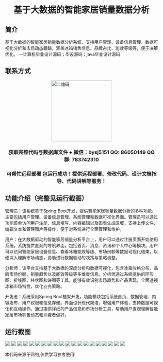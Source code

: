 <p><h1 align="center">基于大数据的智能家居销量数据分析</h1></p>

## 简介
基于大数据的智能家居销量数据分析系统，支持用户管理、设备信息管理、数据可视化分析和市场动态跟踪，涵盖冰箱销售信息、品牌占比、能效等级等，便于决策优化。    --计算机毕业设计源码；毕设源码；java毕业设计源码


## 联系方式
<img src="https://bs-1329754181.cos.ap-shanghai.myqcloud.com/wx.jpg" alt="二维码" style="display: block; margin: 0 auto;" width="200px">
<p><h3 align="center">获取完整代码与数据库文件 + 微信：bysj5151 QQ: 86050149 QQ群: 783742310</h3></p>
<p><h3 align="center">可帮忙远程部署 包运行成功！提供远程部署、修改代码、设计文档指导、代码讲解等服务！</h3></p>

## 功能介绍（完整见运行截图）
管理员：该系统基于Spring Boot开发，提供智能家居销量数据分析的多种功能。主要包括用户管理、设备信息管理、系统管理和数据可视化界面。管理员可以通过功能菜单访问用户注册、信息填写、内容编辑以及图表生成区域，支持上传文件、编辑文本和管理图片等操作，便于对系统进行全面管理和维护。

用户：在大数据驱动的智能家居销量分析平台上，用户可以通过注册页面开始使用系统。系统提供直观的导航界面，包括首页、消息、资讯和个人中心等模块。用户可以访问智能家居设备信息、查看冰箱能效等级、市场份额等数据可视化结果，以便深入理解市场动态，协助进行数据驱动的决策与策略调整。

分析师：该平台支持基于大数据的深度分析和数据可视化，包含冰箱价格分布、品牌市场份额、销量趋势以及能效等级等多维度信息。分析师通过系统提供的环形图、折线图、柱状图和饼图等工具，能够有效识别市场趋势和产品表现，全面透视冰箱市场特性，优化业务策略。

开发者：系统采用Spring Boot框架开发，功能模块包括系统首页、数据管理、内容发布、用户权限和信息存储。界面设计现代简洁，增强用户体验，支持数据可视化和互动操作。通过提供详细的产品信息和市场分析工具，帮助用户直观理解智能家居市场销售动态和消费者偏好。


## 运行截图
![](https://bs-1329754181.cos.ap-shanghai.myqcloud.com/spring/IntelligentHomeSalesDataAnalysisBasedOnBigData/img/001.jpg)
![](https://bs-1329754181.cos.ap-shanghai.myqcloud.com/spring/IntelligentHomeSalesDataAnalysisBasedOnBigData/img/002.jpg)
![](https://bs-1329754181.cos.ap-shanghai.myqcloud.com/spring/IntelligentHomeSalesDataAnalysisBasedOnBigData/img/003.jpg)
![](https://bs-1329754181.cos.ap-shanghai.myqcloud.com/spring/IntelligentHomeSalesDataAnalysisBasedOnBigData/img/004.jpg)
![](https://bs-1329754181.cos.ap-shanghai.myqcloud.com/spring/IntelligentHomeSalesDataAnalysisBasedOnBigData/img/005.jpg)
![](https://bs-1329754181.cos.ap-shanghai.myqcloud.com/spring/IntelligentHomeSalesDataAnalysisBasedOnBigData/img/006.jpg)
![](https://bs-1329754181.cos.ap-shanghai.myqcloud.com/spring/IntelligentHomeSalesDataAnalysisBasedOnBigData/img/007.jpg)
![](https://bs-1329754181.cos.ap-shanghai.myqcloud.com/spring/IntelligentHomeSalesDataAnalysisBasedOnBigData/img/008.jpg)
![](https://bs-1329754181.cos.ap-shanghai.myqcloud.com/spring/IntelligentHomeSalesDataAnalysisBasedOnBigData/img/009.jpg)
![](https://bs-1329754181.cos.ap-shanghai.myqcloud.com/spring/IntelligentHomeSalesDataAnalysisBasedOnBigData/img/010.jpg)
![](https://bs-1329754181.cos.ap-shanghai.myqcloud.com/spring/IntelligentHomeSalesDataAnalysisBasedOnBigData/img/011.jpg)
![](https://bs-1329754181.cos.ap-shanghai.myqcloud.com/spring/IntelligentHomeSalesDataAnalysisBasedOnBigData/img/012.jpg)
![](https://bs-1329754181.cos.ap-shanghai.myqcloud.com/spring/IntelligentHomeSalesDataAnalysisBasedOnBigData/img/013.jpg)
![](https://bs-1329754181.cos.ap-shanghai.myqcloud.com/spring/IntelligentHomeSalesDataAnalysisBasedOnBigData/img/014.jpg)
![](https://bs-1329754181.cos.ap-shanghai.myqcloud.com/spring/IntelligentHomeSalesDataAnalysisBasedOnBigData/img/015.jpg)
![](https://bs-1329754181.cos.ap-shanghai.myqcloud.com/spring/IntelligentHomeSalesDataAnalysisBasedOnBigData/img/016.jpg)
![](https://bs-1329754181.cos.ap-shanghai.myqcloud.com/spring/IntelligentHomeSalesDataAnalysisBasedOnBigData/img/017.jpg)
![](https://bs-1329754181.cos.ap-shanghai.myqcloud.com/spring/IntelligentHomeSalesDataAnalysisBasedOnBigData/img/018.jpg)
![](https://bs-1329754181.cos.ap-shanghai.myqcloud.com/spring/IntelligentHomeSalesDataAnalysisBasedOnBigData/img/019.jpg)
![](https://bs-1329754181.cos.ap-shanghai.myqcloud.com/spring/IntelligentHomeSalesDataAnalysisBasedOnBigData/img/020.jpg)

<p>本代码来源于网络,仅供学习参考使用!</p>
